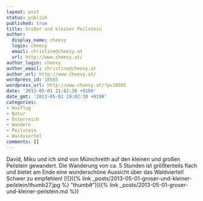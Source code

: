 ```yaml
---
layout: post
status: publish
published: true
title: Großer und kleiner Peilstein
author:
  display_name: cheesy
  login: cheesy
  email: christine@cheesy.at
  url: http://www.cheesy.at/
author_login: cheesy
author_email: christine@cheesy.at
author_url: http://www.cheesy.at/
wordpress_id: 18565
wordpress_url: http://www.cheesy.at/?p=18565
date: '2013-05-01 21:02:30 +0100'
date_gmt: '2013-05-01 19:02:30 +0100'
categories:
- Ausflug
- Natur
- Österreich
- Wandern
- Peilstein
- Waldviertel
comments: []
---
```

David, Miku und ich sind von Münichreith auf den kleinen und großen Peilstein gewandert. Die Wanderung von ca. 5 Stunden ist größtenteils flach und bietet am Ende eine wunderschöne Aussicht über das Waldviertel! Schwer zu empfehlen!
[![]({% link _posts/2013-05-01-groser-und-kleiner-peilstein/thumb27.jpg %} "thumb#")]({% link _posts/2013-05-01-groser-und-kleiner-peilstein.md %})
